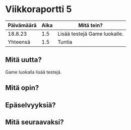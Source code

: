 # Viikkoraportti 5

| Päivämäärä |     Aika      |                                     Mitä tein?                                  |
|------------|---------------|---------------------------------------------------------------------------------|
| 18.8.23  |     1.5      |  Lisää testejä Game luokalle. |
| Yhteensä   |     1.5    |            Tuntia                          |

## Mitä uutta?
Game luokalla lisää testejä.

## Mitä opin?

## Epäselvyyksiä?


## Mitä seuraavaksi?
